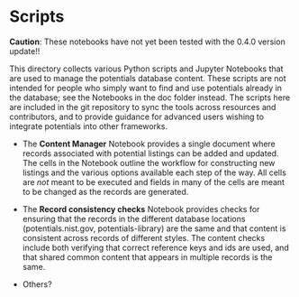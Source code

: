 # Scripts

**Caution**: These notebooks have not yet been tested with the 0.4.0 version update!!

This directory collects various Python scripts and Jupyter Notebooks that are
used to manage the potentials database content.  These scripts are not
intended for people who simply want to find and use potentials already in the
database; see the Notebooks in the doc folder instead.  The scripts here are
included in the git repository to sync the tools across resources and
contributors, and to provide guidance for advanced users wishing to integrate
potentials into other frameworks.

- The __Content Manager__ Notebook provides a single document where records
  associated with potential listings can be added and updated.  The cells in
  the Notebook outline the workflow for constructing new listings and the
  various options available each step of the way.  All cells are *not* meant
  to be executed and fields in many of the cells are meant to be changed as
  the records are generated.

- The __Record consistency checks__ Notebook provides checks for ensuring that
  the records in the different database locations (potentials.nist.gov,
  potentials-library) are the same and that content is consistent across
  records of different styles.  The content checks include both verifying
  that correct reference keys and ids are used, and that shared common
  content that appears in multiple records is the same.

- Others?
